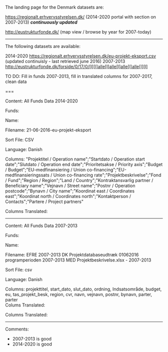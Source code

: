 The landing page for the Denmark datasets are:

https://regionalt.erhvervsstyrelsen.dk/ (2014-2020 portal with section on 2007-2013)
***continuously updated***

http://eustrukturfonde.dk/ (map view / browse by year for 2007-today)

---

The following datasets are available:

2014-2020 https://regionalt.erhvervsstyrelsen.dk/eu-projekt-eksport.csv (updated continuisly - last retrieved june 2016)
2007-2013 http://eustrukturfonde.dk/forside/0/17/0/[l][l]alle[l]alle[l]alle[l]alle[l][l]

TO DO:
Fill in funds 2007-2013,
fill in translated columns for 2007-2017, clean data

===

Content: All Funds Data 2014-2020

Funds:

Name:

Filename: 21-06-2016-eu-projekt-eksport

Sort File: CSV

Language: Danish

Columns: "Projektitel / Operation name";"Startdato / Operation start date";"Slutdato / Operation end date";"Prioritetsakse / Priority axis";"Budget / Budget";"EU-medfinansiering / Union co-financing";"EU-medfinansieringssats / Union co-financing rate";"Projektbeskrivelse";"Fond / Fund";"Region / Region";"Land / Country";"Kontraktansvarlig partner / Beneficiary name";"Vejnavn / Street name";"Postnr / Operation postcode";"Bynavn / City name";"Koordinat east / Coordinates east";"Koordinat north / Coordinates north";"Kontaktperson / Contacts";"Partere / Project partners"

Columns Translated:

---


Content: All Funds Data 2007-2013

Funds:

Name:

Filename: EFRE 2007-2013 DK Projektdatabaseudtræk 01062016 programperioden 2007-2013 MED Projektbeskrivelse.xlsx - 2007-2013

Sort File: csv

Language: Danish

Columns: projekttitel, start_dato,	slut_dato,	ordning,	Indsatsområde,	budget,	eu,	tas_projekt_besk,	region,	cvr,	navn,	vejnavn,	postnr,	bynavn,	parter,		parter									
Colums Translated:

Columns Translated:




---

Comments:

- 2007-2013 is good
- 2014-2020 is good 
